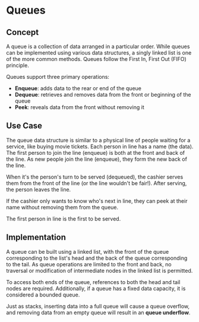 # Queues

## Concept

A queue is a collection of data arranged in a particular order. While queues can be implemented using various data structures, a singly linked list is one of the more common methods. Queues follow the First In, First Out (FIFO) principle.

Queues support three primary operations:

- **Enqueue**: adds data to the rear or end of the queue
- **Dequeue**: retrieves and removes data from the front or beginning of the queue
- **Peek**: reveals data from the front without removing it

## Use Case

The queue data structure is similar to a physical line of people waiting for a service, like buying movie tickets. Each person in line has a name (the data). The first person to join the line (enqueue) is both at the front and back of the line. As new people join the line (enqueue), they form the new back of the line.

When it's the person's turn to be served (dequeued), the cashier serves them from the front of the line (or the line wouldn't be fair!). After serving, the person leaves the line.

If the cashier only wants to know who's next in line, they can peek at their name without removing them from the queue.

The first person in line is the first to be served.

## Implementation

A queue can be built using a linked list, with the front of the queue corresponding to the list's head and the back of the queue corresponding to the tail. As queue operations are limited to the front and back, no traversal or modification of intermediate nodes in the linked list is permitted.

To access both ends of the queue, references to both the head and tail nodes are required. Additionally, if a queue has a fixed data capacity, it is considered a bounded queue.

Just as stacks, inserting data into a full queue will cause a queue overflow, and removing data from an empty queue will result in an **queue underflow**.
